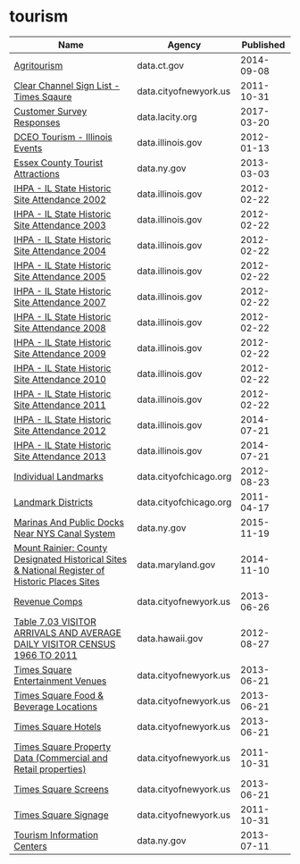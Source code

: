 # tourism

Name | Agency | Published
---- | ---- | ---------
[Agritourism](../datasets/q79s-2vp7.md) | data.ct.gov | 2014-09-08
[Clear Channel Sign List - Times Sqaure](../datasets/wjtn-s4z7.md) | data.cityofnewyork.us | 2011-10-31
[Customer Survey Responses](../datasets/uj6a-ab47.md) | data.lacity.org | 2017-03-20
[DCEO Tourism - Illinois Events](../datasets/6yh2-7zfx.md) | data.illinois.gov | 2012-01-13
[Essex County Tourist Attractions](../datasets/j222-4dnm.md) | data.ny.gov | 2013-03-03
[IHPA - IL State Historic Site Attendance 2002](../datasets/x2w7-f6iq.md) | data.illinois.gov | 2012-02-22
[IHPA - IL State Historic Site Attendance 2003](../datasets/6ny2-2cnf.md) | data.illinois.gov | 2012-02-22
[IHPA - IL State Historic Site Attendance 2004](../datasets/64r6-ss82.md) | data.illinois.gov | 2012-02-22
[IHPA - IL State Historic Site Attendance 2005](../datasets/dn8x-i8mg.md) | data.illinois.gov | 2012-02-22
[IHPA - IL State Historic Site Attendance 2007](../datasets/fhqd-4t4b.md) | data.illinois.gov | 2012-02-22
[IHPA - IL State Historic Site Attendance 2008](../datasets/29wj-tkxe.md) | data.illinois.gov | 2012-02-22
[IHPA - IL State Historic Site Attendance 2009](../datasets/4d2s-7ddh.md) | data.illinois.gov | 2012-02-22
[IHPA - IL State Historic Site Attendance 2010](../datasets/4tfy-cb5j.md) | data.illinois.gov | 2012-02-22
[IHPA - IL State Historic Site Attendance 2011](../datasets/bjhp-rrnr.md) | data.illinois.gov | 2012-02-22
[IHPA - IL State Historic Site Attendance 2012](../datasets/qu52-c5n6.md) | data.illinois.gov | 2014-07-21
[IHPA - IL State Historic Site Attendance 2013](../datasets/ycxu-pahq.md) | data.illinois.gov | 2014-07-21
[Individual Landmarks](../datasets/tdab-kixi.md) | data.cityofchicago.org | 2012-08-23
[Landmark Districts](../datasets/zidz-sdfj.md) | data.cityofchicago.org | 2011-04-17
[Marinas And Public Docks Near NYS Canal System](../datasets/6y52-j6td.md) | data.ny.gov | 2015-11-19
[Mount Rainier: County Designated Historical Sites & National Register of Historic Places Sites](../datasets/nifh-ijgb.md) | data.maryland.gov | 2014-11-10
[Revenue Comps](../datasets/sv6e-j8t9.md) | data.cityofnewyork.us | 2013-06-26
[Table 7.03 VISITOR ARRIVALS AND AVERAGE DAILY VISITOR CENSUS 1966 TO 2011](../datasets/b587-guv7.md) | data.hawaii.gov | 2012-08-27
[Times Square Entertainment Venues](../datasets/jxdc-hnze.md) | data.cityofnewyork.us | 2013-06-21
[Times Square Food & Beverage Locations](../datasets/kh2m-kcyz.md) | data.cityofnewyork.us | 2013-06-21
[Times Square Hotels](../datasets/v8qe-fx6p.md) | data.cityofnewyork.us | 2013-06-21
[Times Square Property Data (Commercial and Retail properties)](../datasets/j86k-5i43.md) | data.cityofnewyork.us | 2011-10-31
[Times Square Screens](../datasets/n246-cev5.md) | data.cityofnewyork.us | 2013-06-21
[Times Square Signage](../datasets/6bzx-emuu.md) | data.cityofnewyork.us | 2011-10-31
[Tourism Information Centers](../datasets/5sdk-z637.md) | data.ny.gov | 2013-07-11

